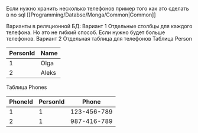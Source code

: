 Если нужно хранить несколько телефонов
пример того как это сделать в no sql [[Programming/Databse/Monga/Common|Common]]

Варианты в реляционной БД:
Вариант 1
Отдельные столбцы для каждого телефона. Но это не гибкий способ. Если нужно будет больше телефонов.
Вариант 2
Отдельная таблица для телефонов
Таблица Person

 PersonId | Name 
 ---- | ---- 
 1 | Olga | 
 2 | Aleks | 

Таблица Phones

PhoneId | PersonId | Phone
 ---- | ---- | ---- 
 1 | 1 | 123-456-789 |
 2 | 1 | 987-416-789 |



